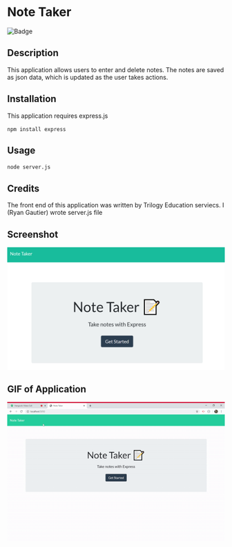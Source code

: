 # Note Taker

![Badge](https://img.shields.io/badge/express.js-enabled-blue)
    
## Description
This application allows users to enter and delete notes. The notes are saved as json data, which is updated as the user takes actions.
    
## Installation
This application requires express.js
```
npm install express
```
    
## Usage 
```
node server.js
```
    
## Credits
The front end of this application was written by Trilogy Education serviecs. I (Ryan Gautier) wrote server.js file
    

    
## Screenshot
![Screenshot of Application](./screenshot.png)

## GIF of Application
![GIF of Application](./NotesAppGif.gif)
